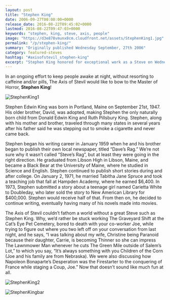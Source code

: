 ```yaml
---
layout: post
title: "Stephen King"
date: 2006-09-27T00:00:00+0000
release_date: 2016-08-22T09:45:02+0000
lastmod: 2016-08-22T09:47:03+0000
keywords: "stephen, king, steve, axis, people"
image: "https://d3e878vmunx8cm.cloudfront.net/assets/StephenKing1.jpg"
permalink: "/p/stephen-king/"
summary: "Originally published Wednesday September, 27th 2006"
category: featured-steves
hashtag: "#axisofstevil_stephen-king"
excerpt: "Stephen King honored for exceptional work as a Steve on Wednesday September, 27th 2006"
---
```


[id_1]: https://d3e878vmunx8cm.cloudfront.net/assets/StephenKing1.jpg "StephenKing1"[id_2]: https://d3e878vmunx8cm.cloudfront.net/assets/StephenKing2.jpg "StephenKing2"[id_3]: https://d3e878vmunx8cm.cloudfront.net/assets/StephenKingbar.jpg "StephenKingbar"

In an ongoing effort to keep people awake at night, without resorting to caffeine and/or pills, The Axis of Stevil would like to bow to the Master of Horror, **Stephen King**!

![StephenKing1][id_1]

Stephen Edwin King was born in Portland, Maine on September 21st, 1947.  His older brother, David, was adopted, making Stephen the only naturally born child from Donald Edwin King and Ruth Pillsbury King. Stephen, along with his mother and brother, traveled through many states in several years after his father said he was stepping out to smoke a cigarette and never came back.

Stephen began his writing career in January 1959 when he and his brother began to publish their own local newspaper, titled “Dave’s Rag.”  We’re not sure why it wasn’t called “Steve’s Rag”, but at least they were going in the right direction.  He graduated from Libson High in Libson, Maine, and became a Black Bear at the University of Maine, where he studied in Science and English. Stephen continued to publish short stories during and after college. On January 2, 1971, he married Tabitha Jane Spruce and took a teaching job that fall at Hampden Academy, where he earned $6,400.  In 1973, Stephen submitted a story about a teenage girl named Carietta White to Doubleday, who later sold the story to New American Library for $400,000.  Stephen would receive half of that.  From then on, he decided to continue writing, eventually having many of his novels made into movies.

The Axis of Stevil couldn’t fathom a world without a great Steve such as Stephen King.  Why, we’d rather be stuck working The Graveyard Shift at the Cat’s Eye Pet Cemetery, bored to death with your co-worker Joe, while trying to figure out where you two left off on your conversation from last night, and he says, “I was talking about my wife, Christine being Paranoid because their daughter, Carrie, is becoming Thinner so she can impress The Lawnmower Man whenever he cuts The Green Mile outside of Salem’s Lot,” to which you say, “It’s always something with you Children of the Corn (Joe and his family are from Nebraska). We were also discussing how Napoleon Bonaparte’s Desperation was the Firestarter to the conquering of France while staging a Coup, Joe.”  Now that doesn’t sound like much fun at all.

![StephenKing2][id_2]

![StephenKingbar][id_3]
